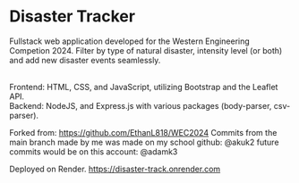 # Disaster Tracker
Fullstack web application developed for the Western Engineering Competion 2024. Filter by type of natural disaster, intensity level (or both) and add new disaster events seamlessly. <br> <br>

Frontend: HTML, CSS, and JavaScript, utilizing Bootstrap and the Leaflet API.<br> Backend: NodeJS, and Express.js with various packages (body-parser, csv-parser).

Forked from: https://github.com/EthanL818/WEC2024
Commits from the main branch made by me was made on my school github: @akuk2
future commits would be on this account: @adamk3

Deployed on Render.
https://disaster-track.onrender.com
